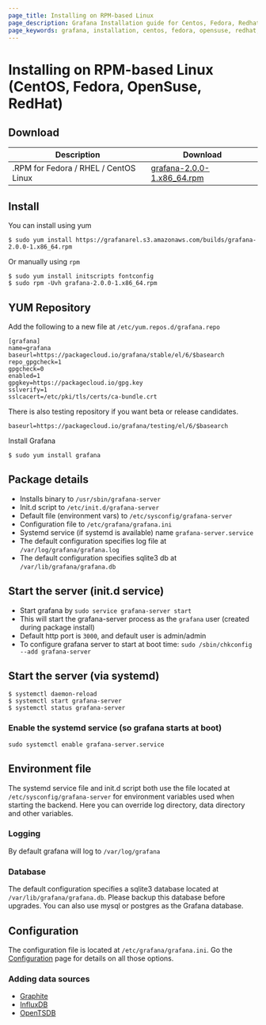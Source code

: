 ```yaml
---
page_title: Installing on RPM-based Linux
page_description: Grafana Installation guide for Centos, Fedora, Redhat.
page_keywords: grafana, installation, centos, fedora, opensuse, redhat, guide
---
```


# Installing on RPM-based Linux (CentOS, Fedora, OpenSuse, RedHat)

## Download

Description | Download
------------ | -------------
.RPM for Fedora / RHEL / CentOS Linux | [grafana-2.0.0-1.x86_64.rpm](https://grafanarel.s3.amazonaws.com/builds/grafana-2.0.0-1.x86_64.rpm)

## Install
You can install using yum

    $ sudo yum install https://grafanarel.s3.amazonaws.com/builds/grafana-2.0.0-1.x86_64.rpm

Or manually using `rpm`

    $ sudo yum install initscripts fontconfig
    $ sudo rpm -Uvh grafana-2.0.0-1.x86_64.rpm

## YUM Repository

Add the following to a new file at `/etc/yum.repos.d/grafana.repo`

    [grafana]
    name=grafana
    baseurl=https://packagecloud.io/grafana/stable/el/6/$basearch
    repo_gpgcheck=1
    gpgcheck=0
    enabled=1
    gpgkey=https://packagecloud.io/gpg.key
    sslverify=1
    sslcacert=/etc/pki/tls/certs/ca-bundle.crt

There is also testing repository if you want beta or release candidates.

    baseurl=https://packagecloud.io/grafana/testing/el/6/$basearch

Install Grafana

    $ sudo yum install grafana

## Package details

- Installs binary to `/usr/sbin/grafana-server`
- Init.d script to `/etc/init.d/grafana-server`
- Default file (environment vars) to `/etc/sysconfig/grafana-server`
- Configuration file to `/etc/grafana/grafana.ini`
- Systemd service (if systemd is available) name `grafana-server.service`
- The default configuration specifies log file at `/var/log/grafana/grafana.log`
- The default configuration specifies sqlite3 db at `/var/lib/grafana/grafana.db`

## Start the server (init.d service)

- Start grafana by `sudo service grafana-server start`
- This will start the grafana-server process as the `grafana` user (created during package install)
- Default http port is `3000`, and default user is admin/admin
- To configure grafana server to start at boot time: `sudo /sbin/chkconfig --add grafana-server`

## Start the server (via systemd)

    $ systemctl daemon-reload
    $ systemctl start grafana-server
    $ systemctl status grafana-server

### Enable the systemd service (so grafana starts at boot)

    sudo systemctl enable grafana-server.service

## Environment file

The systemd service file and init.d script both use the file located at `/etc/sysconfig/grafana-server` for
environment variables used when starting the backend. Here you can override log directory, data directory and other
variables.

### Logging

By default grafana will log to `/var/log/grafana`

### Database

The default configuration specifies a sqlite3 database located at `/var/lib/grafana/grafana.db`. Please backup
this database before upgrades. You can also use mysql or postgres as the Grafana database.

## Configuration

The configuration file is located at `/etc/grafana/grafana.ini`.  Go the [Configuration](configuration) page for details
on all those options.

### Adding data sources

- [Graphite](../datasources/graphite.md)
- [InfluxDB](../datasources/influxdb.md)
- [OpenTSDB](../datasources/opentsdb.md)


